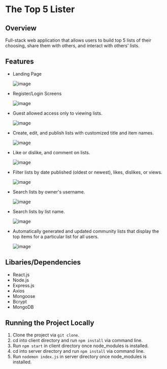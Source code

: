 # The Top 5 Lister
## Overview
Full-stack web application that allows users to build top 5 lists of their choosing, share them with others, and interact with others' lists.

## **Features**
- Landing Page

  ![image](https://user-images.githubusercontent.com/74326452/184254549-9aeb875c-7b33-49e3-ae9e-70e39a4618af.png)
- Register/Login Screens

  ![image](https://user-images.githubusercontent.com/74326452/184254653-4ab663a6-e68d-4429-92da-0ae19e66505d.png)

- Guest allowed access only to viewing lists.
  
  ![image](https://user-images.githubusercontent.com/74326452/184254702-1e191054-2337-4270-84d1-786b6b9037e4.png)

- Create, edit, and publish lists with customized title and item names.

  ![image](https://user-images.githubusercontent.com/74326452/184254725-1b9817e1-7847-49b6-b0f4-eb2f6a367749.png)

- Like or dislike, and comment on lists.

  ![image](https://user-images.githubusercontent.com/74326452/184254765-262c75e6-da7e-4f20-949b-2875bd004ace.png)

- Filter lists by date published (oldest or newest), likes, dislikes, or views.

  ![image](https://user-images.githubusercontent.com/74326452/184255042-f59450b6-0a45-43af-9e59-3ab88d503cd2.png)

- Search lists by owner's username.
  
  ![image](https://user-images.githubusercontent.com/74326452/184254917-cc2779a8-cc86-4c6b-9ac3-872c85914c8f.png)

- Search lists by list name.

  ![image](https://user-images.githubusercontent.com/74326452/184255133-db7a0b88-280b-42aa-a439-0b62f1c0af21.png)

- Automatically generated and updated community lists that display the top items for a particular list for all users.

  ![image](https://user-images.githubusercontent.com/74326452/184255181-a884ddd6-f383-4bcd-947c-6e86a3e25cb0.png)


## Libaries/Dependencies
- React.js
- Node.js
- Express.js
- Axios 
- Mongoose 
- Bcrypt
- MongoDB

## Running the Project Locally
1) Clone the project via ```git clone```.
2) cd into client directory and run ```npm install``` via command line.
3) Run ```npm start``` in client directory once node_modules is installed.
4) cd into server directory and run ```npm install``` via command line.
5) Run ```nodemon index.js``` in server directory once node_modules is installed.


